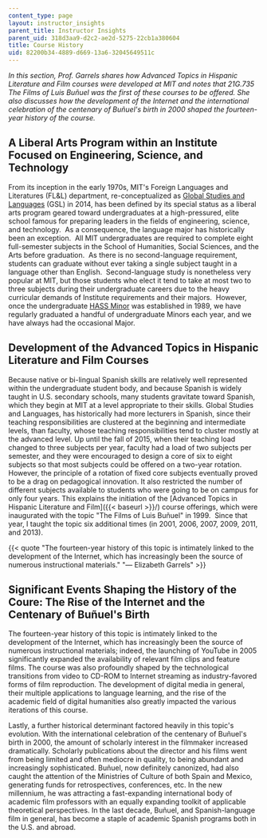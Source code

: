 ```yaml
---
content_type: page
layout: instructor_insights
parent_title: Instructor Insights
parent_uid: 318d3aa9-d2c2-ae2d-5275-22cb1a380604
title: Course History
uid: 82200b34-4889-d669-13a6-32045649511c
---
```


_In this section, Prof. Garrels shares how Advanced Topics in Hispanic Literature and Film courses were developed at MIT and notes that 21G.735 The Films of Luis Buñuel was the first of these courses to be offered. She also discusses how the development of the Internet and the international celebration of the centenary of Buñuel's birth in 2000 shaped the fourteen-year history of the course._

A Liberal Arts Program within an Institute Focused on Engineering, Science, and Technology
------------------------------------------------------------------------------------------

From its inception in the early 1970s, MIT's Foreign Languages and Literatures (FL&L) department, re-conceptualized as [Global Studies and Languages](https://mitgsl.mit.edu) (GSL) in 2014, has been defined by its special status as a liberal arts program geared toward undergraduates at a high-pressured, elite school famous for preparing leaders in the fields of engineering, science, and technology.  As a consequence, the language major has historically been an exception.  All MIT undergraduates are required to complete eight full-semester subjects in the School of Humanities, Social Sciences, and the Arts before graduation.  As there is no second-language requirement, students can graduate without ever taking a single subject taught in a language other than English.  Second-language study is nonetheless very popular at MIT, but those students who elect it tend to take at most two to three subjects during their undergraduate careers due to the heavy curricular demands of Institute requirements and their majors.  However, once the undergraduate [HASS Minor](http://shass.mit.edu/undergraduate/minors) was established in 1989, we have regularly graduated a handful of undergraduate Minors each year, and we have always had the occasional Major. 

Development of the Advanced Topics in Hispanic Literature and Film Courses
--------------------------------------------------------------------------

Because native or bi-lingual Spanish skills are relatively well represented within the undergraduate student body, and because Spanish is widely taught in U.S. secondary schools, many students gravitate toward Spanish, which they begin at MIT at a level appropriate to their skills. Global Studies and Languages, has historically had more lecturers in Spanish, since their teaching responsibilities are clustered at the beginning and intermediate levels, than faculty, whose teaching responsibilities tend to cluster mostly at the advanced level. Up until the fall of 2015, when their teaching load changed to three subjects per year, faculty had a load of two subjects per semester, and they were encouraged to design a core of six to eight subjects so that most subjects could be offered on a two-year rotation. However, the principle of a rotation of fixed core subjects eventually proved to be a drag on pedagogical innovation. It also restricted the number of different subjects available to students who were going to be on campus for only four years. This explains the initiation of the [Advanced Topics in Hispanic Literature and Film]({{< baseurl >}}/) course offerings, which were inaugurated with the topic "The Films of Luis Buñuel" in 1999.  Since that year, I taught the topic six additional times (in 2001, 2006, 2007, 2009, 2011, and 2013).

{{< quote "The fourteen-year history of this topic is intimately linked to the development of the Internet, which has increasingly been the source of numerous instructional materials." "— Elizabeth Garrels" >}}

Significant Events Shaping the History of the Coure: The Rise of the Internet and the Centenary of Buñuel's Birth 
------------------------------------------------------------------------------------------------------------------

The fourteen-year history of this topic is intimately linked to the development of the Internet, which has increasingly been the source of numerous instructional materials; indeed, the launching of YouTube in 2005 significantly expanded the availability of relevant film clips and feature films. The course was also profoundly shaped by the technological transitions from video to CD-ROM to Internet streaming as industry-favored forms of film reproduction. The development of digital media in general, their multiple applications to language learning, and the rise of the academic field of digital humanities also greatly impacted the various iterations of this course. 

Lastly, a further historical determinant factored heavily in this topic's evolution. With the international celebration of the centenary of Buñuel's birth in 2000, the amount of scholarly interest in the filmmaker increased dramatically. Scholarly publications about the director and his films went from being limited and often mediocre in quality, to being abundant and increasingly sophisticated. Buñuel, now definitely canonized, had also caught the attention of the Ministries of Culture of both Spain and Mexico, generating funds for retrospectives, conferences, etc. In the new millennium, he was attracting a fast-expanding international body of academic film professors with an equally expanding toolkit of applicable theoretical perspectives. In the last decade, Buñuel, and Spanish-language film in general, has become a staple of academic Spanish programs both in the U.S. and abroad.